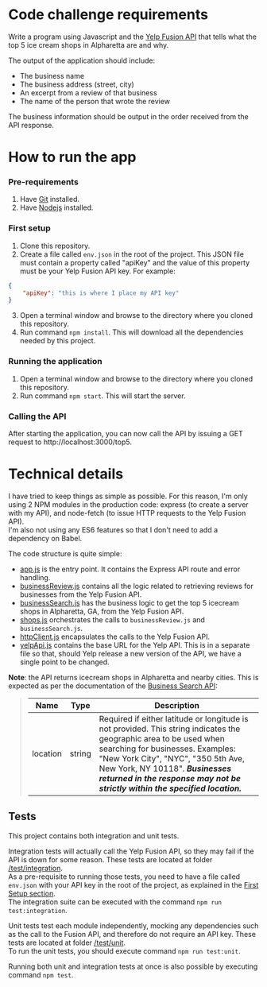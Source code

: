 # Code challenge requirements
Write a program using Javascript and the [Yelp Fusion API](https://www.yelp.com/fusion) that tells what the top 5 ice cream shops in Alpharetta are and why.

The output of the application should include:
* The business name
* The business address (street, city)
* An excerpt from a review of that business
* The name of the person that wrote the review

The business information should be output in the order received from the API response.

# How to run the app

### Pre-requirements
1. Have [Git](https://git-scm.com/downloads) installed.
2. Have [Nodejs](https://nodejs.org/en/download/) installed.

### First setup
1. Clone this repository.
2. Create a file called ``env.json`` in the root of the project. This JSON file must contain a property called "apiKey" and the value of this property must be your Yelp Fusion API key. For example:
```json
{
    "apiKey": "this is where I place my API key"
}
```
3. Open a terminal window and browse to the directory where you cloned this repository.
4. Run command ``npm install``. This will download all the dependencies needed by this project.

### Running the application
1. Open a terminal window and browse to the directory where you cloned this repository.
2. Run command ``npm start``. This will start the server.

### Calling the API
After starting the application, you can now call the API by issuing a GET request to http://localhost:3000/top5.

# Technical details
I have tried to keep things as simple as possible. For this reason, I'm only using 2 NPM modules in the production code: express (to create a server with my API), and node-fetch (to issue HTTP requests to the Yelp Fusion API).  
I'm also not using any ES6 features so that I don't need to add a dependency on Babel.

The code structure is quite simple:
* [app.js](./src/app.js) is the entry point. It contains the Express API route and error handling.
* [businessReview.js](./src/businessReview.js) contains all the logic related to retrieving reviews for businesses from the Yelp Fusion API.
* [businessSearch.js](./src/businessSearch.js) has the business logic to get the top 5 icecream shops in Alpharetta, GA, from the Yelp Fusion API.
* [shops.js](./src/shops.js) orchestrates the calls to ``businessReview.js`` and ``businessSearch.js``.
* [httpClient.js](./src/httpClient.js) encapsulates the calls to the Yelp Fusion API.
* [yelpApi.js](./src/yelpApi.js) contains the base URL for the Yelp API. This is in a separate file so that, should Yelp release a new version of the API, we have a single point to be changed.

**Note**: the API returns icecream shops in Alpharetta and nearby cities. This is expected as per the documentation of the [Business Search API](https://www.yelp.com/developers/documentation/v3/business_search):

>| Name     | Type   | Description |
>| -------- | ------ | ----------- |
>| location | string | Required if either latitude or longitude is not provided. This string indicates the geographic area to be used when searching for businesses. Examples: "New York City", "NYC", "350 5th Ave, New York, NY 10118". ***Businesses returned in the response may not be strictly within the specified location.*** |

## Tests
This project contains both integration and unit tests.

Integration tests will actually call the Yelp Fusion API, so they may fail if the API is down for some reason. These tests are located at folder [/test/integration](./test/integration/).  
As a pre-requisite to running those tests, you need to have a file called ``env.json`` with your API key in the root of the project, as explained in the [First Setup section](#first-setup).  
The integration suite can be executed with the command ``npm run test:integration``.

Unit tests test each module independently, mocking any dependencies such as the call to the Fusion API, and therefore do not require an API key. These tests are located at folder [/test/unit](./test/unit/).  
To run the unit tests, you should execute command ``npm run test:unit``.

Running both unit and integration tests at once is also possible by executing command ``npm test``.